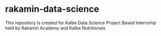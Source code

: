 # rakamin-data-science

This repository is created for Kalbe Data Science Project Based Internship held by Rakamin Academy and Kalbe Nutritionals

